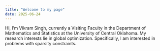 ```yaml
---
title: "Welcome to my page"
date: 2025-06-24
---
```

Hi, I’m Vikram Singh, currently a Visiting Faculty in the Department of Mathematics and Statistics at the University of Central Oklahoma. My research interests lie in global optimization. Specifically, I am interested in problems with sparsity constraints.

